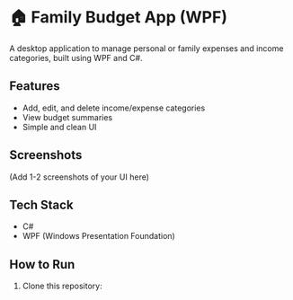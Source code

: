 # 🏠 Family Budget App (WPF)

A desktop application to manage personal or family expenses and income categories, built using WPF and C#.

## Features
- Add, edit, and delete income/expense categories
- View budget summaries
- Simple and clean UI

## Screenshots
(Add 1-2 screenshots of your UI here)

## Tech Stack
- C#
- WPF (Windows Presentation Foundation)


## How to Run
1. Clone this repository:
